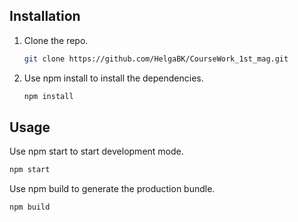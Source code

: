 ## Installation

1. Clone the repo.
   ```sh
   git clone https://github.com/HelgaBK/CourseWork_1st_mag.git
   ```
2. Use npm install to install the dependencies.
    ```sh
    npm install
    ```

<!-- USAGE EXAMPLES -->
## Usage

Use npm start to start development mode.
```sh
npm start
```
Use npm build to generate the production bundle.
```sh
npm build
```